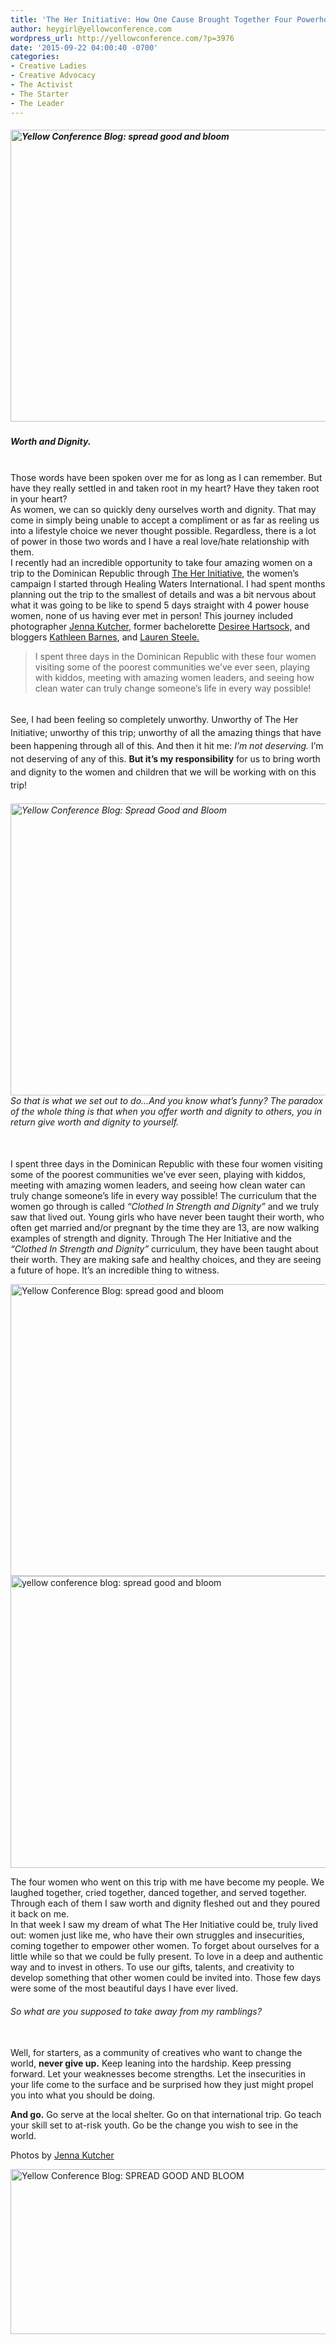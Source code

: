 ```yaml
---
title: 'The Her Initiative: How One Cause Brought Together Four Powerhouse Creatives'
author: heygirl@yellowconference.com
wordpress_url: http://yellowconference.com/?p=3976
date: '2015-09-22 04:00:40 -0700'
categories:
- Creative Ladies
- Creative Advocacy
- The Activist
- The Starter
- The Leader
---
```

<h5><a href="http://yellowconference.com/wp-content/uploads/2015/09/herinitiative1.jpg"><img class="aligncenter size-full wp-image-3968" src="http://yellowconference.com/wp-content/uploads/2015/09/herinitiative1.jpg" alt="Yellow Conference Blog: spread good and bloom" width="700" height="467" /></a></h5></p>
<h5>Worth and Dignity.</h5><br />
Those words have been spoken over me for as long as I can remember. But have they really settled in and taken root in my heart? Have they taken root in your heart?<br />
As women, we can so quickly deny ourselves worth and dignity. That may come in simply being unable to accept a compliment or as far as reeling us into a lifestyle choice we never thought possible. Regardless, there is a lot of power in those two words and I have a real love/hate relationship with them.<br />
I recently had an incredible opportunity to take four amazing women on a trip to the Dominican Republic through <a href="http://theherinitiative.org/" target="_blank">The Her Initiative,</a> the women&rsquo;s campaign I started through Healing Waters International. I had spent months planning out the trip to the smallest of details and was a bit nervous about what it was going to be like to spend 5 days straight with 4 power house women, none of us having ever met in person! This journey included photographer&nbsp;<a href="http://photosbyjennaleigh.com/" target="_blank">Jenna Kutcher,</a> former bachelorette <a href="http://www.desireehartsock.com/" target="_blank">Desiree Hartsock,</a>&nbsp;and bloggers&nbsp;<a href="http://carriebradshawlied.com/about" target="_blank">Kathleen Barnes</a>, and <a href="http://sunshadesandsnowflakes.blogspot.com/" target="_blank">Lauren Steele.</a></p>
<blockquote><p>I spent three days in the Dominican Republic with these four women visiting some of the poorest communities we&rsquo;ve ever seen, playing with kiddos, meeting with amazing women leaders, and seeing how clean water can truly change someone&rsquo;s life in every way possible!</blockquote><br />
<span style="line-height: 1.5;">See, I had been feeling so completely unworthy. Unworthy of The Her Initiative; unworthy of this trip; unworthy of all the amazing things that have been happening through all of this. And then it hit me: </span><em style="line-height: 1.5;">I&rsquo;m not deserving.</em><span style="line-height: 1.5;"> I&rsquo;m not deserving&nbsp;of any of this. </span><strong style="line-height: 1.5;">But it&rsquo;s my responsibility</strong><span style="line-height: 1.5;"> for us to bring worth and dignity to the women and children that we will be working with on this trip!</span></p>
<h6><a href="http://yellowconference.com/wp-content/uploads/2015/09/herinitiative.jpg"><img class="aligncenter size-full wp-image-3969" src="http://yellowconference.com/wp-content/uploads/2015/09/herinitiative.jpg" alt="Yellow Conference Blog: Spread Good and Bloom" width="700" height="467" /></a><br />
So that is what we set out to do...And you know what&rsquo;s funny? The paradox of the whole thing is that when you offer worth and dignity to others, you in return give worth and dignity to yourself.</h6><br />
I spent three days in the Dominican Republic with these four women visiting some of the poorest communities we&rsquo;ve ever seen, playing with kiddos, meeting with amazing women leaders, and seeing how clean water can truly change someone&rsquo;s life in every way possible! The curriculum that the women go through is called <em>&ldquo;Clothed In Strength and Dignity&rdquo;</em> and we truly saw that lived out. Young girls who have never been taught their worth, who often get married and/or pregnant by the time they are 13, are now walking examples of strength and dignity. Through The Her Initiative and the <em>&ldquo;Clothed In Strength and Dignity&rdquo;</em> curriculum, they have been taught about their worth. They are making safe and healthy choices, and they are seeing a future of hope. It&rsquo;s an incredible thing to witness.</p>
<p><a href="http://yellowconference.com/wp-content/uploads/2015/09/tuesdaypost.jpg"><img class="aligncenter size-full wp-image-3970" src="http://yellowconference.com/wp-content/uploads/2015/09/tuesdaypost.jpg" alt="Yellow Conference Blog: spread good and bloom" width="700" height="467" /></a><a href="http://yellowconference.com/wp-content/uploads/2015/09/HealingWaters-43.jpg"><img class="aligncenter size-full wp-image-3971" src="http://yellowconference.com/wp-content/uploads/2015/09/HealingWaters-43.jpg" alt="yellow conference blog: spread good and bloom" width="700" height="467" /></a></p>
<p>The four women who went on this trip with me have become my people. We laughed together, cried together, danced together, and served together. Through each of them I saw worth and dignity fleshed out and they poured it back on me.<br />
In that week I saw my dream of what The Her Initiative could be, truly lived out: women just like me, who have their own struggles and insecurities, coming together to empower other women. To forget about ourselves for a little while so that we could be fully present. To love in a deep and authentic way and to invest in others. To use our gifts, talents, and creativity to develop something that other women could be invited into. Those few days were some of the most beautiful days I have ever lived.</p>
<h6>So what are you supposed to take away from my ramblings?</h6><br />
Well, for starters, as a community of creatives who want to change the world, <strong>never give up.</strong> Keep leaning into the hardship. Keep pressing forward. Let your weaknesses become strengths. Let the insecurities in your life come to the surface and be surprised how they just might propel you into what you should be doing.</p>
<p><strong>And go.</strong> Go serve at the local shelter. Go on that international trip. Go teach your skill set to at-risk youth. Go be the change you wish to see in the world.</p>
<p>Photos by <a href="http://photosbyjennaleigh.com/" target="_blank">Jenna Kutcher</a></p>
<p><a href="http://theherinitiative.org/" target="_blank"><img class="aligncenter size-full wp-image-3982" src="http://yellowconference.com/wp-content/uploads/2015/09/GUEST_Author_Template-3.jpg" alt="Yellow Conference Blog: SPREAD GOOD AND BLOOM" width="700" height="264" /></a></p>
